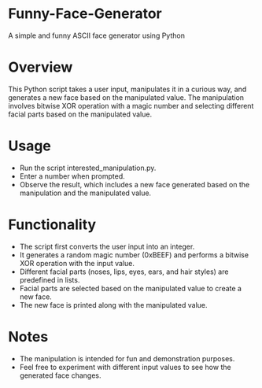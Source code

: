 # Funny-Face-Generator
A simple and funny ASCII face generator using Python

# Overview
This Python script takes a user input, manipulates it in a curious way, and generates a new face based on the manipulated value. The manipulation involves bitwise XOR operation with a magic number and selecting different facial parts based on the manipulated value.

# Usage
- Run the script interested_manipulation.py.
- Enter a number when prompted.
- Observe the result, which includes a new face generated based on the manipulation and the manipulated value.

# Functionality
- The script first converts the user input into an integer.
- It generates a random magic number (0xBEEF) and performs a bitwise XOR operation with the input value.
- Different facial parts (noses, lips, eyes, ears, and hair styles) are predefined in lists.
- Facial parts are selected based on the manipulated value to create a new face.
- The new face is printed along with the manipulated value.

# Notes
- The manipulation is intended for fun and demonstration purposes.
- Feel free to experiment with different input values to see how the generated face changes.
